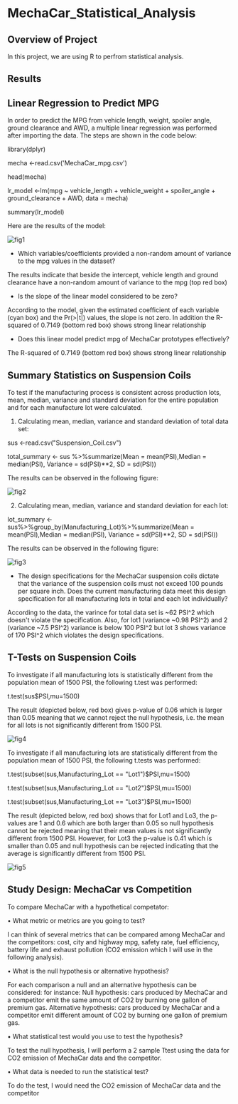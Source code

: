 # MechaCar_Statistical_Analysis
## Overview of Project 
In this project, we are using R to perfrom statistical analysis.
## Results
## Linear Regression to Predict MPG
In order to predict the MPG from vehicle length, weight, spoiler angle, ground clearance and AWD, a multiple linear regression was performed after importing the data.
The steps are shown in the code below:

library(dplyr)

mecha <-read.csv('MechaCar_mpg.csv')

head(mecha)

lr_model <-lm(mpg ~ vehicle_length + vehicle_weight + spoiler_angle + ground_clearance + AWD, data = mecha)

summary(lr_model)

Here are the results of the model:

![fig1](/img/lm.png?raw=true "Linear Regression")

-	Which variables/coefficients provided a non-random amount of variance to the mpg values in the dataset?

The results indicate that beside the intercept, vehicle length and ground clearance have a non-random amount of variance to the mpg (top red box)

-	Is the slope of the linear model considered to be zero? 

According to the model, given the estimated coefficient of each variable (cyan box) and the Pr(>|t|) values, the slope is not zero. In addition the R-squared of 0.7149 (bottom red box) shows strong linear relationship

-	Does this linear model predict mpg of MechaCar prototypes effectively? 

The R-squared of 0.7149 (bottom red box) shows strong linear relationship
## Summary Statistics on Suspension Coils
To test if the manufacturing process is consistent across production lots, mean, median, variance and standard deviation for the entire population and for each manufacture lot were calculated. 

1.	Calculating mean, median, variance and standard deviation of total data set:

sus <-read.csv("Suspension_Coil.csv")

total_summary <- sus %>%summarize(Mean = mean(PSI),Median = median(PSI), Variance = sd(PSI)**2, SD = sd(PSI))

The results can be observed in the following figure:

![fig2](/img/sus_summary.png?raw=true "Stat. Summary")

2.	Calculating mean, median, variance and standard deviation for each lot:

lot_summary <- sus%>%group_by(Manufacturing_Lot)%>%summarize(Mean = mean(PSI),Median = median(PSI), Variance = sd(PSI)**2, SD = sd(PSI))

The results can be observed in the following figure:

![fig3](/img/lot_summary.png?raw=true "Lot Stat. Summary")

-	The design specifications for the MechaCar suspension coils dictate that the variance of the suspension coils must not exceed 100 pounds per square inch. Does the current manufacturing data meet this design specification for all manufacturing lots in total and each lot individually? 

According to the data, the varince for total data set is ~62 PSI^2 which doesn't violate the specification. Also, for lot1 (variance ~0.98 PSI^2) and 2 (variance ~7.5 PSI^2) variance is below 100 PSI^2 but lot 3 shows variance of 170 PSI^2 which violates the design specifications.

## T-Tests on Suspension Coils
To investigate if all manufacturing lots is statistically different from the population mean of 1500 PSI, the following t.test was performed:

t.test(sus$PSI,mu=1500)

The result (depicted below, red box) gives p-value of 0.06 which is larger than 0.05 meaning that we cannot reject the null hypothesis, i.e. the mean for all lots is not significantly different from 1500 PSI.

![fig4](/img/ttest_all.png?raw=true "T-test")

To investigate if all manufacturing lots are statistically different from the population mean of 1500 PSI, the following t.tests was performed:

t.test(subset(sus,Manufacturing_Lot == "Lot1")$PSI,mu=1500)

t.test(subset(sus,Manufacturing_Lot == "Lot2")$PSI,mu=1500)

t.test(subset(sus,Manufacturing_Lot == "Lot3")$PSI,mu=1500)

The result (depicted below, red box) shows that for Lot1 and Lo3, the p-values are 1 and 0.6 which are both larger than 0.05 so null hypothesis cannot be rejected meaning that their mean values is not significantly different from 1500 PSI. However, for Lot3 the p-value is 0.41 which is smaller than 0.05 and null hypothesis can be rejected indicating that the average is significantly different from 1500 PSI.

![fig5](/img/ttest_lot.png?raw=true "Lot T-test")


## Study Design: MechaCar vs Competition

To compare MechaCar with a hypothetical competator:

•	What metric or metrics are you going to test?

I can think of several metrics that can be compared among MechaCar and the competitors: cost, city and highway mpg, safety rate, fuel efficiency, battery life and exhaust pollution (CO2 emission which I will use in the following analysis).

•	What is the null hypothesis or alternative hypothesis?

For each comparison a null and an alternative hypothesis can be considered: for instance: 
Null hypothesis: cars produced by MechaCar and a competitor emit the same amount of CO2 by burning one gallon of premium gas. 
Alternative hypothesis: cars produced by MechaCar and a competitor emit different amount of CO2 by burning one gallon of premium gas.

•	What statistical test would you use to test the hypothesis? 

To test the null hypothesis, I will perform a 2 sample Ttest using the data for CO2 emission of MechaCar data and the competitor.

•	What data is needed to run the statistical test?

To do the test, I would need the CO2 emission of MechaCar data and the competitor
